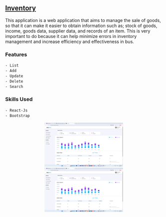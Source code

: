 ## [Inventory](https://inventory-mardibll.vercel.app/)

This application is a web application that aims to manage the sale of goods, so that it can make it easier to obtain information such as; stock of goods, income, goods data, supplier data, and records of an item. This is very important to do because it can help minimize errors in inventory management and increase efficiency and effectiveness in bus.

### Features

```sh
- List
- Add
- Update
- Delete
- Search
```

### Skills Used

```sh
- React-Js
- Bootstrap
```

<p align="center">
    <img src="./img_readme/inventory1.png" width="50%"> 
    <img src="./img_readme/inventory2.png" width="50%"> 
</p>
